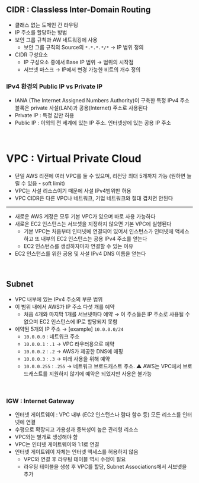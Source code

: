 ## CIDR : Classless Inter-Domain Routing

- 클래스 없는 도메인 간 라우팅
- IP 주소를 할당하는 방법
- 보안 그룹 규칙과 AW 네트워킹에 사용
    - 보안 그룹 규칙의 Source의 `*.*.*.*/*` → IP 범위 정의
- CIDR 구성요소
    - IP 구성요소 중에서 Base IP 범위 → 범위의 시작점
    - 서브넷 마스크 → IP에서 변경 가능한 비트의 개수 정의
### IPv4 환경의 Public IP vs Private IP

- IANA (The Internet Assigned Numbers Authority)이 구축한 특정 IPv4 주소 블록은 private 사설(LAN)과 공용(Internet) 주소로 사용된다
- Private IP : 특정 값만 허용
- Public IP : 이외의 전 세계에 있는 IP 주소. 인터넷상에 있는 공용 IP 주소

<br>

# VPC : Virtual Private Cloud
- 단일 AWS 리전에 여러 VPC를 둘 수 있으며, 리전당 최대 5개까지 가능 (원하면 늘릴 수 있음 - soft limit)
- VPC는 사설 리소스이기 때문에 사설 IPv4범위만 허용
- VPC CIDR은 다른 VPC나 네트워크, 기업 네트워크와 절대 겹치면 안된다

---

- 새로운 AWS 계정은 모두 기본 VPC가 있으며 바로 사용 가능하다
- 새로운 EC2 인스턴스는 서브셋을 지정하지 않으면 기본 VPC에 실행된다
    - 기본 VPC는 처음부터 인터넷에 연결되어 있어서 인스턴스가 인터넷에 액세스하고 또 내부의 EC2 인스턴스는 공용 IPv4 주소를 얻는다
    - EC2 인스턴스를 생성하자마자 연결할 수 있는 이유
- EC2 인스턴스를 위한 공용 및 사설 IPv4 DNS 이름을 얻는다

<br>


## Subnet

- VPC 내부에 있는 IPv4 주소의 부분 범위
- 이 범위 내에서 AWS가 IP 주소 다섯 개를 예약
    - 처음 4개와 마지막 1개를 서브넷마다 예약 → 이 주소들은 IP 주소로 사용될 수 없으며 EC2 인스턴스에 IP로 할당되지 못함
- 예약된 5개의 IP 주소 → [example] `10.0.0.0/24`
    - `10.0.0.0` : 네트워크 주소
    - `10.0.0.1` : `.1` → VPC 라우터용으로 예약
    - `10.0.0.2` : `.2` → AWS가 제공한 DNS에 매핑
    - `10.0.0.3` : `.3` → 미래 사용을 위해 예약
    - `10.0.0.255` : `.255` → 네트워크 브로드캐스트 주소. ⚠️ AWS는 VPC에서 브로드캐스트를 지원하지 않기에 예약은 되었지만 사용은 불가능

<br>


### IGW : Internet Gateway

- 인터넷 게이트웨이 : VPC 내부 (EC2 인스턴스나 람다 함수 등) 모든 리소스를 인터넷에 연결
- 수평으로 확장되고 가용성과 중복성이 높은 관리형 리소스
- VPC와는 별개로 생성해야 함
- VPC는 인터넷 게이트웨이와 1:1로 연결
- 인터넷 게이트웨이 자체는 인터넷 액세스를 허용하지 않음
    - VPC와 연결 후 라우팅 테이블 역시 수정이 필요
    - 라우팅 테이블을 생성 후 VPC를 할당, Subnet Associations에서 서브넷을 추가